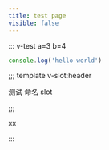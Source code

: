 ```yaml
---
title: test page
visible: false
---
```


::: v-test a=3 b=4

```js
console.log('hello world')
```

;;; template v-slot:header

测试 命名 slot

;;;

xx

:::
